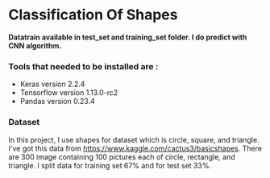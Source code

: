 # Classification Of Shapes

**Datatrain available in test_set and training_set folder. I do predict with CNN algorithm.**

### Tools that needed to be installed are :
- Keras version 2.2.4
- Tensorflow version 1.13.0-rc2
- Pandas version 0.23.4

### Dataset
In this project, I use shapes for dataset which is circle, square, and triangle. I've got this data from https://www.kaggle.com/cactus3/basicshapes. There are 300 image containing 100 pictures each of circle, rectangle, and triangle. I split data for training set 67% and for test set 33%.
